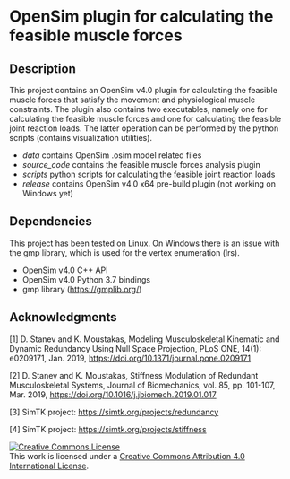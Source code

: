 # OpenSim plugin for calculating the feasible muscle forces

## Description

This project contains an OpenSim v4.0 plugin for calculating the feasible muscle
forces that satisfy the movement and physiological muscle constraints. The
plugin also contains two executables, namely one for calculating the feasible
muscle forces and one for calculating the feasible joint reaction loads. The
latter operation can be performed by the python scripts (contains visualization
utilities).

- *data* contains OpenSim .osim model related files
- *source_code* contains the feasible muscle forces analysis plugin
- *scripts* python scripts for calculating the feasible joint reaction loads
- *release* contains OpenSim v4.0 x64 pre-build plugin (not working on Windows yet)

## Dependencies

This project has been tested on Linux. On Windows there is an issue with the gmp
library, which is used for the vertex enumeration (lrs).

- OpenSim v4.0 C++ API
- OpenSim v4.0 Python 3.7 bindings
- gmp library (https://gmplib.org/)

## Acknowledgments

[1] D. Stanev and K. Moustakas, Modeling Musculoskeletal Kinematic and Dynamic
Redundancy Using Null Space Projection, PLoS ONE, 14(1): e0209171, Jan. 2019,
https://doi.org/10.1371/journal.pone.0209171

[2] D. Stanev and K. Moustakas, Stiffness Modulation of Redundant
Musculoskeletal Systems, Journal of Biomechanics, vol. 85, pp. 101-107,
Mar. 2019, https://doi.org/10.1016/j.jbiomech.2019.01.017

[3] SimTK project: https://simtk.org/projects/redundancy

[4] SimTK project: https://simtk.org/projects/stiffness

<a rel="license" href="http://creativecommons.org/licenses/by/4.0/"><img
alt="Creative Commons License" style="border-width:0"
src="https://i.creativecommons.org/l/by/4.0/88x31.png" /></a><br />This work is
licensed under a <a rel="license"
href="http://creativecommons.org/licenses/by/4.0/">Creative Commons Attribution
4.0 International License</a>.
